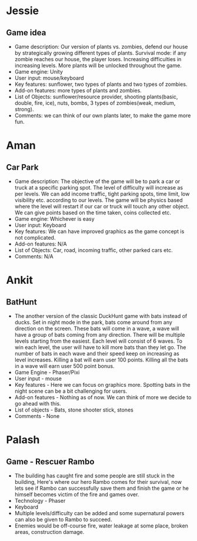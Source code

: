 # Jessie

## Game idea 

* Game description: Our version of plants vs. zombies, defend our house by strategically growing different types of plants. Survival mode: if any zombie reaches our house, the player loses. Increasing difficulties in increasing levels. More plants will be unlocked throughout the game.
* Game engine: Unity
* User input: mouse/keyboard
* Key features: sunflower, two types of plants and two types of zombies.
* Add-on features: more types of plants and zombies.
* List of Objects: sunflower/resource provider, shooting plants(basic, double, fire, ice), nuts, bombs, 3 types of zombies(weak, medium, strong).
* Comments: we can think of our own plants later, to make the game more fun. 

# Aman

## Car Park

* Game description: The objective of the game will be to park a car or truck at a specific parking spot. The level of difficulty will increase as per levels. We can add income traffic, tight parking spots, time limit, low visibility etc. according to our levels. The game will be physics based where the level will restart if our car or truck will touch any other object. We can give points based on the time taken, coins collected etc.
* Game engine: Whichever is easy
* User input: Keyboard
* Key features: We can have improved graphics as the game concept is not complicated.
* Add-on features: N/A
* List of Objects: Car, road, incoming traffic, other parked cars etc.
* Comments: N/A


# Ankit

## BatHunt

* The another version of the classic DuckHunt game with bats instead of ducks. Set in night mode in the park, bats come around from any direction on the screen. These bats will come in a wave, a wave will have a group of bats coming from any direction. There will be multiple levels starting from the easiest. Each level will consist of 6 waves. To win each level, the user will have to kill more bats than they let go. The number of bats in each wave and their speed keep on increasing as level increases. Killing a bat will earn user 100 points. Killing all the bats in a wave will earn user 500 point bonus.
* Game Engine - Phaser/Pixi
* User input - mouse
* Key features - Here we can focus on graphics more. Spotting bats in the night scene can be a bit challenging for users.
* Add-on features - Nothing as of now. We can think of more we decide to go ahead with this.
* List of objects - Bats, stone shooter stick, stones
* Comments - None



# Palash

## Game - Rescuer Rambo
*  The building has caught fire and some people are still stuck in the building, Here's where our hero Rambo comes for their survival, now lets see if Rambo can successfully save them and finish the game or he himself becomes victim of the fire and games over.
*  Technology - Phaser
*  Keyboard
*  Multiple levels/difficulty can be added and some supernatural powers can also be given to Rambo to succeed.
*  Enemies would be off-course fire, water leakage at some place, broken areas, construction damage.
